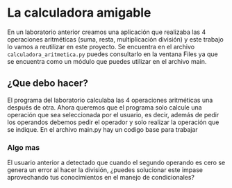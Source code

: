 # La calculadora amigable
En un laboratorio anterior creamos una aplicación que realizaba las 4 operaciones aritméticas (suma, resta, multiplicación división) y este trabajo lo vamos a reutilizar en este proyecto. Se encuentra en el archivo `calculadora_aritmetica.py` puedes consultarlo en la ventana Files ya que se encuentra como un módulo que puedes utilizar en el archivo main.

## ¿Que debo hacer?
El programa del laboratorio calculaba las 4 operaciones aritméticas una después de otra. Ahora queremos que el programa solo calcule una operación que sea seleccionada por el usuario, es decir, además de pedir los operandos debemos pedir el operador y solo realizar la operación que se indique.
En el archivo main.py hay un codigo base para trabajar

### Algo mas
El usuario anterior a detectado que cuando el segundo operando es cero se genera un error al hacer la división, ¿puedes solucionar este impase aprovechando tus conocimientos en el manejo de condicionales? 